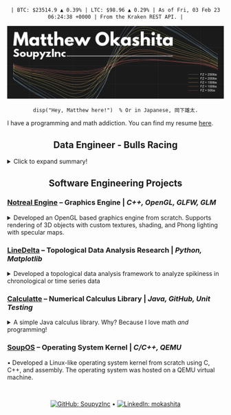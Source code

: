 <!--
  Thanks for peeking under the hood! It's pretty neat, right?

  I used <a href="https://github.com/ouuan">ouuan's</a> 
  <a href="https://github.com/ouuan/ouuan">README</a> as a guide 
  to setting up this repository's GitHub Actions to display the 
  below crypto prices.

  I'm glad you enjoyed my README enough to take a peak under 
  the hood! <3
    - Matthew Okashita • @SoupyzInc (https://github.com/SoupyzInc)
-->

<div align="center">
<!--START_SECTION:crypto-prices-->
<pre><code>| BTC: $23514.9 ▲ 0.39% | LTC: $98.96 ▲ 0.29% | As of Fri, 03 Feb 23 06:24:38 +0000 | From the Kraken REST API. |</code></pre>
<!--END_SECTION:crypto-prices-->
</div>

<img src="https://github.com/SoupyzInc/SoupyzInc/blob/master/Images/Github%20Banner%20TTC%20Graph%20Slim.png" alt="Matthew Okashita | SoupyzInc">

<div align="center">
  <pre><code>disp("Hey, Matthew here!")  % Or in Japanese, 岡下雄太.</code></pre>
</div>

<p>I have a programming and math addiction. You can find my resume <a href="https://www.linkedin.com/in/mokashita/overlay/1635514778922/single-media-viewer/?profileId=ACoAADPHAC4BI6608hnqkoFshpYzlnDPZfaZrEQ">here</a>.</p>

<h2 align="center">Data Engineer - Bulls Racing</h2>
<details><summary>Click to expand summary!</summary>
•	<b><ins>Saved $2,495</ins></b> per year from the team’s budget by developing a bespoke tire data analysis program using MATLAB to substitute out-of-budget software such as OptimumTire.
<br>•	<b><ins>Justified purchasing of over $4,000 in new tires with 90 different graphs</ins></b> (FY vs SA and MZ vs SA) comparing different tire and rim combinations. Graphs also determined an optimal tire pressure of 10 PSI for our vehicle setup.
<br>•	Documented and maintain over 60 different sensors and 190 data channels that these sensors produce.
<br>•	Assisted in the design on the new wiring harness by calculating safety of lighter, lower-gauge wires in the safety circuit.
<br>•	Promoted to Junior Engineer for consistent daily dedication of progressive work towards the team. Consistently produced work that positively impacted the quality of our car. Junior Engineer is a steppingstone role to becoming a Design Lead or other Executive Board and leadership positions.
</details>

<h2 align="center">Software Engineering Projects</h2>
<h3><a href="https://github.com/SoupyzInc/NotrealEngine">Notreal Engine</a> – Graphics Engine | <i>C++, OpenGL, GLFW, GLM</i></h3>
<details><summary>Developed an OpenGL based graphics engine from scratch. Supports rendering of 3D objects with custom textures, shading, and Phong lighting with specular maps.</summary>
<br><img src="https://github.com/SoupyzInc/NotrealEngine/blob/main/docs/58abe127/phong_demo.png" alt="A wooden crate with shiny metal reinforcements.">
</details>

<h3><a href="https://github.com/SoupyzInc/LineDelta">LineDelta</a> – Topological Data Analysis Research | <i>Python, Matplotlib</i></h3>
<details><summary>Developed a topological data analysis framework to analyze spikiness in chronological or time series data</summary>
<br>•	Placed third in the state of Florida out of twenty-four other mathematics and computational science academic research projects at the Florida State Science and Engineering Fair, which tied the school record for placement. 
<br>•	Placed first in Pasco County district in mathematics and computational sciences category and awarded the Mu Alpha Theta Award for the most challenging, original, thorough, and creative investigation of a problem involving mathematics accessible to a high school student at the Pasco Science & Engineering Showcase.
</details>

<h3><a href="https://github.com/Derivasians/Calculatte">Calculatte</a> – Numerical Calculus Library | <i>Java, GitHub, Unit Testing</i></h3>
<details><summary>A simple Java calculus library. Why? Because I love math <i>and</i> programming!</summary>
<br><pre><code>// Integrate f(x) = 2x from 0 to 2.

import io.github.derivasians.calculatte.*;

Calculatte c = new Calculatte();
Function TwoX = x -> 2 * x;

double a = c.integrate(0, 2, TwoX);
System.out.println(a);</code></pre>
</details>

<h3><a href="https://github.com/SoupyzInc/NotrealEngine">SoupOS</a> – Operating System Kernel | <i>C/C++, QEMU</i></h3>
•	Developed a Linux-like operating system kernel from scratch using C, C++, and assembly. The operating
system was hosted on a QEMU virtual machine.

<br><p align="center"><a href="https://github.com/SoupyzInc"><img src="https://github.com/gauravghongde/social-icons/blob/master/PNG/Color/Github.png" height="14" alt="GitHub: "> SoupyzInc</a> • <a href="https://www.linkedin.com/in/mokashita/"><img src="https://github.com/gauravghongde/social-icons/blob/master/PNG/Color/LinkedIN.png" height="14" alt="LinkedIn: "> mokashita</a></p>
